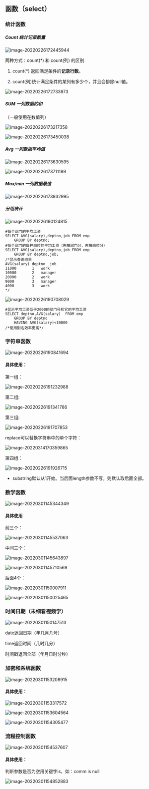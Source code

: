 ##  函数（select）

### 统计函数

##### Count 统计记录数量

![image-20220226172445944](C:\Users\10275\AppData\Roaming\Typora\typora-user-images\image-20220226172445944.png)

两种方式：count(*) 和 count(列) 的区别

1. count(*) 返回满足条件的**记录行数**。

2. count(列)统计满足条件的某列有多少个，并且会排除null值。

![image-20220226172733973](C:\Users\10275\AppData\Roaming\Typora\typora-user-images\image-20220226172733973.png)



##### SUM 一列数据的和

（一般使用在数值列）

![image-20220226173217358](C:\Users\10275\AppData\Roaming\Typora\typora-user-images\image-20220226173217358.png)

![image-20220226173450038](C:\Users\10275\AppData\Roaming\Typora\typora-user-images\image-20220226173450038.png)



##### Avg 一列数据平均值

![image-20220226173630595](C:\Users\10275\AppData\Roaming\Typora\typora-user-images\image-20220226173630595.png)

![image-20220226173711189](C:\Users\10275\AppData\Roaming\Typora\typora-user-images\image-20220226173711189.png)



##### Max/min  一列数据最值

![image-20220226173932995](C:\Users\10275\AppData\Roaming\Typora\typora-user-images\image-20220226173932995.png)



##### 分组统计

![image-20220226190124815](C:\Users\10275\AppData\Roaming\Typora\typora-user-images\image-20220226190124815.png)

```mysql
#每个部门的平均工资
SELECT AVG(salary),deptno,job FROM emp
	GROUP BY deptno;
#每个部门的每种岗位的平均工资（先按部门分，再按岗位分）
SELECT AVG(salary),deptno,job FROM emp
	GROUP BY deptno,job; 
/*显示查询结果
AVG(salary)	deptno	job
11000		1	work
10000		2	manager
20000		2	work
9000		3	manager
4000		3	work
*/
```

![image-20220226190708029](C:\Users\10275\AppData\Roaming\Typora\typora-user-images\image-20220226190708029.png)

```mysql
#显示平均工资低于2000的部门号和它的平均工资
SELECT deptno,AVG(salary)  FROM emp
	GROUP BY deptno
	HAVING AVG(salary)<10000
/*使用别名效率更高*/
```



### 字符串函数

![image-20220226190841694](C:\Users\10275\AppData\Roaming\Typora\typora-user-images\image-20220226190841694.png)

#### 具体使用：

第一组：

![image-20220226191232988](C:\Users\10275\AppData\Roaming\Typora\typora-user-images\image-20220226191232988.png)

第二组:

![image-20220226191341786](C:\Users\10275\AppData\Roaming\Typora\typora-user-images\image-20220226191341786.png)

第三组:

![image-20220226191707853](C:\Users\10275\AppData\Roaming\Typora\typora-user-images\image-20220226191707853.png)

replace可以替换字符串中的单个字符：

![image-20220314170359865](C:\Users\10275\AppData\Roaming\Typora\typora-user-images\image-20220314170359865.png)

第四组：

![image-20220226191926715](C:\Users\10275\AppData\Roaming\Typora\typora-user-images\image-20220226191926715.png)

- substring默认从1开始。当后面length参数不写，则默认取后面全部。

### 数学函数 

![image-20220301145344349](C:\Users\10275\AppData\Roaming\Typora\typora-user-images\image-20220301145344349.png)
#### 具体使用

前三个：

![image-20220301145537063](C:\Users\10275\AppData\Roaming\Typora\typora-user-images\image-20220301145537063.png)

中间三个：

![image-20220301145643897](C:\Users\10275\AppData\Roaming\Typora\typora-user-images\image-20220301145643897.png)

![image-20220301145710569](C:\Users\10275\AppData\Roaming\Typora\typora-user-images\image-20220301145710569.png)

后面4个：

![image-20220301150007911](C:\Users\10275\AppData\Roaming\Typora\typora-user-images\image-20220301150007911.png)

![image-20220301150025465](C:\Users\10275\AppData\Roaming\Typora\typora-user-images\image-20220301150025465.png)



### 时间日期（未细看视频学）

![image-20220301150147513](C:\Users\10275\AppData\Roaming\Typora\typora-user-images\image-20220301150147513.png)

date返回日期（年几月几号）

time返回时间（几时几分）

时间戳返回全部（年月日时分秒）

 

### 加密和系统函数

![image-20220301153208915](C:\Users\10275\AppData\Roaming\Typora\typora-user-images\image-20220301153208915.png)

#### 具体使用：

![image-20220301153317572](C:\Users\10275\AppData\Roaming\Typora\typora-user-images\image-20220301153317572.png)

![image-20220301153604564](C:\Users\10275\AppData\Roaming\Typora\typora-user-images\image-20220301153604564.png)

![image-20220301154305477](C:\Users\10275\AppData\Roaming\Typora\typora-user-images\image-20220301154305477.png)



### 流程控制函数

![image-20220301154537607](C:\Users\10275\AppData\Roaming\Typora\typora-user-images\image-20220301154537607.png)

#### 具体使用：

判断参数是否为空用关键字is，如：comm is null

![image-20220301154852883](C:\Users\10275\AppData\Roaming\Typora\typora-user-images\image-20220301154852883.png)

 
